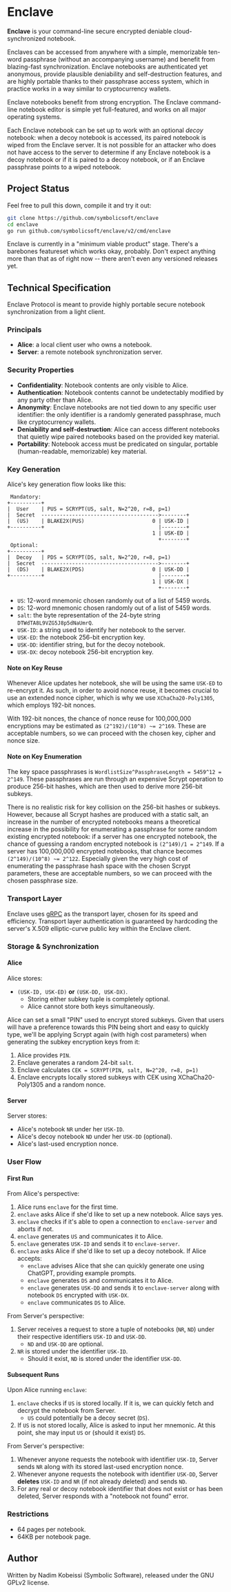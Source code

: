 # Enclave

**Enclave** is your command-line secure encrypted deniable cloud-synchronized notebook.

Enclaves can be accessed from anywhere with a simple, memorizable ten-word passphrase (without an accompanying username) and benefit from blazing-fast synchronization. Enclave notebooks are authenticated yet anonymous, provide plausible deniability and self-destruction features, and are highly portable thanks to their passphrase access system, which in practice works in a way similar to cryptocurrency wallets.

Enclave notebooks benefit from strong encryption. The Enclave command-line notebook editor is simple yet full-featured, and works on all major operating systems.

Each Enclave notebook can be set up to work with an optional _decoy_ notebook: when a decoy notebook is accessed, its paired notebook is wiped from the Enclave server. It is not possible for an attacker who does not have access to the server to determine if any Enclave notebook is a decoy notebook or if it is paired to a decoy notebook, or if an Enclave passphrase points to a wiped notebook.

## Project Status

Feel free to pull this down, compile it and try it out:

```bash
git clone https://github.com/symbolicsoft/enclave
cd enclave
go run github.com/symbolicsoft/enclave/v2/cmd/enclave
```

Enclave is currently in a "minimum viable product" stage. There's a barebones featureset which works okay, probably. Don't expect anything more than that as of right now -- there aren't even any versioned releases yet.

## Technical Specification

Enclave Protocol is meant to provide highly portable secure notebook synchronization from a light client.

### Principals

- **Alice**: a local client user who owns a notebook.
- **Server**: a remote notebook synchronization server.

### Security Properties

- **Confidentiality**: Notebook contents are only visible to Alice.
- **Authentication**: Notebook contents cannot be undetectably modified by any party other than Alice.
- **Anonymity**: Enclave notebooks are not tied down to any specific user identifier: the only identifier is a randomly generated passphrase, much like cryptocurrency wallets.
- **Deniability and self-destruction**: Alice can access different notebooks that quietly wipe paired notebooks based on the provided key material.
- **Portability**: Notebook access must be predicated on singular, portable (human-readable, memorizable) key material.

### Key Generation

Alice's key generation flow looks like this:

```text
 Mandatory:
+----------+
|  User    | PUS = SCRYPT(US, salt, N=2^20, r=8, p=1)
|  Secret  -------------------------------------->--------+
|  (US)    | BLAKE2X(PUS)                      0 | USK-ID |
+----------+                                     |--------+
                                               1 | USK-ED |
                                                 +--------+
 Optional:
+----------+
|  Decoy   | PDS = SCRYPT(DS, salt, N=2^20, r=8, p=1)
|  Secret  -------------------------------------->--------+
|  (DS)    | BLAKE2X(PDS)                      0 | USK-DD |
+----------+                                     |--------+
                                               1 | USK-DX |
                                                 +--------+
```

- `US`: 12-word mnemonic chosen randomly out of a list of 5459 words.
- `DS`: 12-word mnemonic chosen randomly out of a list of 5459 words.
- `salt`: the byte representation of the 24-byte string `DTWdTA8L9VZG5J8p5dNaUmrQ`.
- `USK-ID`: a string used to identify her notebook to the server.
- `USK-ED`: the notebook 256-bit encryption key.
- `USK-DD`: identifier string, but for the decoy notebook.
- `USK-DX`: decoy notebook 256-bit encryption key.

#### Note on Key Reuse

Whenever Alice updates her notebook, she will be using the same `USK-ED` to re-encrypt it. As such, in order to avoid nonce reuse, it becomes crucial to use an extended nonce cipher, which is why we use `XChaCha20-Poly1305`, which employs 192-bit nonces.

With 192-bit nonces, the chance of nonce reuse for 100,000,000 encryptions may be estimated as `(2^192)/(10^8) ~= 2^169`. These are acceptable numbers, so we can proceed with the chosen key, cipher and nonce size.

#### Note on Key Enumeration

The key space passphrases is `WordlistSize^PassphraseLength = 5459^12 = 2^149`. These passphrases are run through an expensive Scrypt operation to produce 256-bit hashes, which are then used to derive more 256-bit subkeys.

There is no realistic risk for key collision on the 256-bit hashes or subkeys. However, because all Scrypt hashes are produced with a static salt, an increase in the number of encrypted notebooks means a theoretical increase in the possibility for enumerating a passphrase for some random existing encrypted notebook: if a server has one encrypted notebook, the chance of guessing a random encrypted notebook is `(2^149)/1 = 2^149`. If a server has 100,000,000 encrypted notebooks, that chance becomes `(2^149)/(10^8) ~= 2^122`. Especially given the very high cost of enumerating the passphrase hash space with the chosen Scrypt parameters, these are acceptable numbers, so we can proceed with the chosen passphrase size.

### Transport Layer

Enclave uses [gRPC](https://grpc.io) as the transport layer, chosen for its speed and efficiency. Transport layer authentication is guaranteed by hardcoding the server's X.509 elliptic-curve public key within the Enclave client.

### Storage & Synchronization

#### Alice

Alice stores:

- `(USK-ID, USK-ED)` **or** `(USK-DD, USK-DX)`.
  - Storing either subkey tuple is completely optional.
  - Alice cannot store both keys simultaneously.

Alice can set a small "PIN" used to encrypt stored subkeys. Given that users will have a preference towards this PIN being short and easy to quickly type, we'll be applying Scrypt again (with high cost parameters) when generating the subkey encryption keys from it:

1. Alice provides `PIN`.
2. Enclave generates a random 24-bit `salt`.
3. Enclave calculates `CEK = SCRYPT(PIN, salt, N=2^20, r=8, p=1)`
4. Enclave encrypts locally stored subkeys with CEK using XChaCha20-Poly1305 and a random nonce.

#### Server

Server stores:

- Alice's notebook `NR` under her `USK-ID`.
- Alice's decoy notebook `ND` under her `USK-DD` (optional).
- Alice's last-used encryption nonce.

### User Flow

#### First Run

From Alice's perspective:

1. Alice runs `enclave` for the first time.
2. `enclave` asks Alice if she'd like to set up a new notebook. Alice says yes.
3. `enclave` checks if it's able to open a connection to `enclave-server` and aborts if not.
4. `enclave` generates `US` and communicates it to Alice.
5. `enclave` generates `USK-ID` and sends it to `enclave-server`.
6. `enclave` asks Alice if she'd like to set up a decoy notebook. If Alice accepts:
    - `enclave` advises Alice that she can quickly generate one using ChatGPT, providing example prompts.
    - `enclave` generates `DS` and communicates it to Alice.
    - `enclave` generates `USK-DD` and sends it to `enclave-server` along with notebook `DS` encrypted with `USK-DX`.
    - `enclave` communicates `DS` to Alice.

From Server's perspective:

1. Server receives a request to store a tuple of notebooks (`NR`, `ND`) under their respective identifiers `USK-ID` and `USK-DD`.
    - `ND` and `USK-DD` are optional.
2. `NR` is stored under the identifier `USK-ID`.
    - Should it exist, `ND` is stored under the identifier `USK-DD`.

#### Subsequent Runs

Upon Alice running `enclave`:

1. `enclave` checks if `US` is stored locally. If it is, we can quickly fetch and decrypt the notebook from Server.
    - `US` could potentially be a decoy secret (`DS`).
2. If `US` is not stored locally, Alice is asked to input her mnemonic. At this point, she may input `US` or (should it exist) `DS`.

From Server's perspective:

1. Whenever anyone requests the notebook with identifier `USK-ID`, Server sends `NR` along with its stored last-used encryption nonce.
2. Whenever anyone requests the notebook with identifier `USK-DD`, Server **deletes** `USK-ID` and `NR` (if not already deleted) and sends `ND`.
3. For any real or decoy notebook identifier that does not exist or has been deleted, Server responds with a "notebook not found" error.

### Restrictions

- 64 pages per notebook.
- 64KB per notebook page.

## Author

Written by Nadim Kobeissi (Symbolic Software), released under the GNU GPLv2 license.
